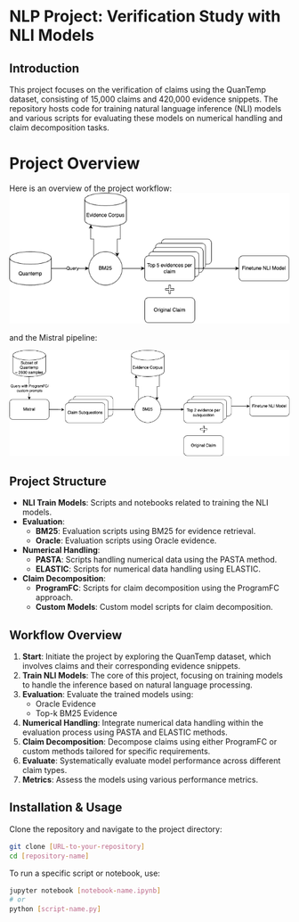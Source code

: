 # NLP Project: Verification Study with NLI Models

## Introduction
This project focuses on the verification of claims using the QuanTemp dataset, consisting of 15,000 claims and 420,000 evidence snippets. The repository hosts code for training natural language inference (NLI) models and various scripts for evaluating these models on numerical handling and claim decomposition tasks.

# Project Overview
Here is an overview of the project workflow:
![Workflow Overview](images/bm25pipeline.png)

and the Mistral pipeline:

![Workflow Overview](images/mistralpipeline.png)

## Project Structure
- **NLI Train Models**: Scripts and notebooks related to training the NLI models.
- **Evaluation**:
  - **BM25**: Evaluation scripts using BM25 for evidence retrieval.
  - **Oracle**: Evaluation scripts using Oracle evidence.
- **Numerical Handling**:
  - **PASTA**: Scripts handling numerical data using the PASTA method.
  - **ELASTIC**: Scripts for numerical data handling using ELASTIC.
- **Claim Decomposition**:
  - **ProgramFC**: Scripts for claim decomposition using the ProgramFC approach.
  - **Custom Models**: Custom model scripts for claim decomposition.

## Workflow Overview
1. **Start**: Initiate the project by exploring the QuanTemp dataset, which involves claims and their corresponding evidence snippets.
2. **Train NLI Models**: The core of this project, focusing on training models to handle the inference based on natural language processing.
3. **Evaluation**: Evaluate the trained models using:
   - Oracle Evidence
   - Top-k BM25 Evidence
4. **Numerical Handling**: Integrate numerical data handling within the evaluation process using PASTA and ELASTIC methods.
5. **Claim Decomposition**: Decompose claims using either ProgramFC or custom methods tailored for specific requirements.
6. **Evaluate**: Systematically evaluate model performance across different claim types.
7. **Metrics**: Assess the models using various performance metrics.

## Installation & Usage
Clone the repository and navigate to the project directory:
```bash
git clone [URL-to-your-repository]
cd [repository-name]
```
To run a specific script or notebook, use:
```bash
jupyter notebook [notebook-name.ipynb]
# or
python [script-name.py]
```
